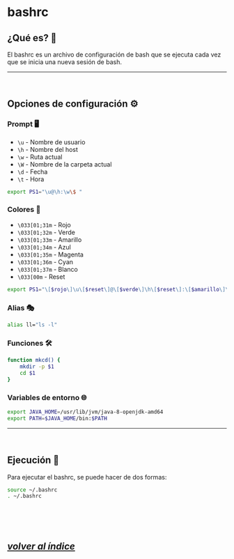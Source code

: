 # bashrc

## ¿Qué es? 🤔
El bashrc es un archivo de configuración de bash que se ejecuta cada vez que se inicia una nueva sesión de bash.

--- 
<br>


## Opciones de configuración ⚙️

### Prompt 🖥️
- `\u` - Nombre de usuario
- `\h` - Nombre del host
- `\w` - Ruta actual
- `\W` - Nombre de la carpeta actual
- `\d` - Fecha
- `\t` - Hora
```bash
export PS1="\u@\h:\w\$ "
```

### Colores 🌈
- `\033[01;31m` - Rojo
- `\033[01;32m` - Verde
- `\033[01;33m` - Amarillo
- `\033[01;34m` - Azul
- `\033[01;35m` - Magenta
- `\033[01;36m` - Cyan
- `\033[01;37m` - Blanco
- `\033[00m`    - Reset

```bash
export PS1="\[$rojo\]\u\[$reset\]@\[$verde\]\h\[$reset\]:\[$amarillo\]\w\[$reset\]\$ "
```

### Alias 🎭
```bash
alias ll="ls -l"
```

### Funciones 🛠️
```bash
function mkcd() {
    mkdir -p $1
    cd $1
}
```

### Variables de entorno 🌐
```bash
export JAVA_HOME=/usr/lib/jvm/java-8-openjdk-amd64
export PATH=$JAVA_HOME/bin:$PATH
```
---
<br>

## Ejecución 🚀
Para ejecutar el bashrc, se puede hacer de dos formas:
```bash
source ~/.bashrc
. ~/.bashrc
```
<br><br><br>

## *[volver al índice](../README.md)*